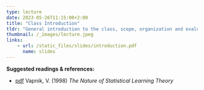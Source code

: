 ```yaml
---
type: lecture
date: 2023-05-26T11:15:00+2:00
title: "Class Introduction"
tldr: "General introduction to the class, scope, organization and evaluation."
thumbnail: /_images/lecture.jpeg
links: 
    - url: /static_files/slides/introduction.pdf
      name: slides
---
```

**Suggested readings & references:**
- [pdf](https://statisticalsupportandresearch.files.wordpress.com/2017/05/vladimir-vapnik-the-nature-of-statistical-learning-springer-2010.pdf) Vapnik, V. (1998)  _The Nature of Statistical Learning Theory_

